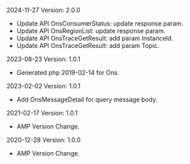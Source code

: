 2024-11-27 Version: 2.0.0
- Update API OnsConsumerStatus: update response param.
- Update API OnsRegionList: update response param.
- Update API OnsTraceGetResult: add param InstanceId.
- Update API OnsTraceGetResult: add param Topic.


2023-08-23 Version: 1.0.1
- Generated php 2019-02-14 for Ons.

2023-02-02 Version: 1.0.1
- Add OnsMessageDetail for query message body.

2021-02-17 Version: 1.0.1
- AMP Version Change.

2020-12-28 Version: 1.0.0
- AMP Version Change.

